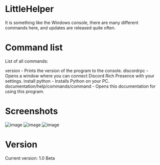 # LittleHelper

It is something like the Windows console, there are many different commands here, and updates are released quite often.

# Command list

List of all commands:

version - Prints the version of the program to the console.
 discordrpc - Opens a window where you can connect Discord Rich Presence with your settings.
 install python - Installs Python on your PC.
 documentation/help/commands/command - Opens this documentation for using this program.

# Screenshots
![image](https://github.com/zmeyskiy/LittleHelper/assets/138138510/8c150039-bd2f-45ea-a1d5-0ebe76eb68e5)
![image](https://github.com/zmeyskiy/LittleHelper/assets/138138510/1059debb-f8e5-4271-91f0-bd0682956d90)
![image](https://github.com/zmeyskiy/LittleHelper/assets/138138510/f24e8ceb-b7ed-4af3-b21e-94428181fbe4)




# Version
Current version: 1.0 Beta
